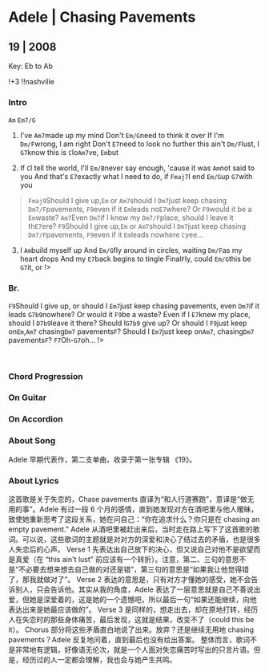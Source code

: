 # Adele | Chasing Pavements
## 19 | 2008

Key: Eb to Ab

!+3
!!nashville

### Intro
`Am`        `Em7/G`

1. I've `Am7`made up my mind
 Don't `Em/G`need to think it over
 If I'm `Dm/F`wrong, I am right
 Don't `E7`need to look no further
 this ain't `Dm/F`lust, I `G7`know this is `C`lo`Am7`ve, `Em`but

2. If `C`I tell the world, I'll `Em/B`never say enough, 'cause it was `Am`not said to you
And that's `E7`exactly what I need to do, if `Fmaj7`I end `Em/G`up `G7`with you

> `Fmaj9`Should I give up,`Em` or `Am7`should I `Dm7`just keep chasing `Dm7/F`pavements, `F9`even if it `Em`leads no`E7`where?
> Or `F9`would it be a `Em`waste? `Am7`Even `Dm7`if I knew my `Dm7/F`place, should I leave it th`E7`ere?
> `F9`Should I give up,`Em` or `Am7`should I `Dm7`just keep chasing `Dm7/F`pavements, `F9`even if it `Em`leads nowhere
> `C`yee...

3. I `Am`build myself up
And `Em/G`fly around in circles, waiting `Dm/F`as my heart drops
And my `E7`back begins to tingle
Final`F`ly, could `Em/G`this be `G7`it, or
!>

### Br.
`F9`Should I give up, or should I `Em7`just keep chasing pavements, even `Dm7`if it leads `G7b9`nowhere?
Or would it `F9`be a waste? Even if I `E7`knew my place, should I `D7b9`leave it there? Should I`G7b9` give up?
Or should I `F9`just keep on`Em`,`Am7` chasing`Dm7` pavements`F`?
Should I `Em7`just keep on`Am7`, chasing`Dm7` pavements`F`?
`F7`Oh-`G7`oh...
!>


&nbsp;&nbsp;

### Chord Progression


### On Guitar


### On Accordion


### About Song
Adele 早期代表作，第二支单曲，收录于第一张专辑 《19》。

### About Lyrics
 这首歌是关于失恋的，Chase pavements 直译为“和人行道赛跑”，意译是“做无用的事”。Adele 有过一段 6 个月的感情，直到她发现对方在酒吧里与他人暧昧，致使她重新思考了这段关系，她在问自己：“你在追求什么？你只是在 chasing an empty pavement.” Adele 从酒吧里被赶出来后，当时走在路上写下了这首歌的歌词。可以说，这些歌词的主题就是对对方的深爱和决心了结过去的矛盾，也是很多人失恋后的心声。
 Verse 1 先表达出自己放下的决心，但又说自己对他不是欲望而是真爱（在 “this ain't lust” 前应该有一个转折）。注意，第二、三句的意思不是“不必要去想来想去自己做的对还是错”，第三句的意思是“如果我让他觉得错了，那我就做对了”。
 Verse 2 表达的意思是，只有对方才懂她的感受，她不会告诉别人，只会告诉他。其实从我的角度，Adele 表达了一层意思就是自己不善说出爱，但她是深爱着的，这是她的一个遗憾吧，所以最后一句“如果还能继续，向他表达出来是她最应该做的”。
 Verse 3 是同样的，想走出去，却在原地打转，经历人在失恋时的那些身体痛苦，最后发现，这就是结果，改变不了（could this be it）。
 Chorus 部分将这些矛盾直白地说了出来。放弃？还是继续无用地 chasing pavements？Adele 反复地问着，直到最后也没有给出答案。
 整体而言，歌词不是非常地有逻辑，好像语无伦次，就是一个人面对失恋痛苦时写出的只言片语。但是，经历过的人一定都会理解，我也会与她产生共鸣。